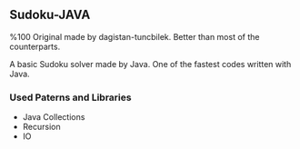 ## Sudoku-JAVA

%100 Original made by dagistan-tuncbilek. Better than most of the counterparts.

A basic Sudoku solver made by Java. One of the fastest codes written with Java. 

### Used Paterns and Libraries

* Java Collections
* Recursion
* IO
